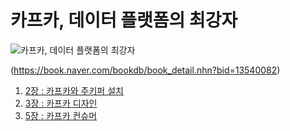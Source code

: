 # 카프카, 데이터 플랫폼의 최강자 

![카프카, 데이터 플랫폼의 최강자](https://bookthumb-phinf.pstatic.net/cover/135/400/13540082.jpg)

(https://book.naver.com/bookdb/book_detail.nhn?bid=13540082)

1. [2장 : 카프카와 주키퍼 설치](https://fromm0.github.io/writing/study/kafka/onlybook_kafka_2018_ch2)
1. [3장 : 카프카 디자인](https://fromm0.github.io/writing/study/kafka/onlybook_kafka_2018_ch3)
1. [5장 : 카프카 컨슈머](https://fromm0.github.io/writing/study/kafka/onlybook_kafka_2018_ch5)
